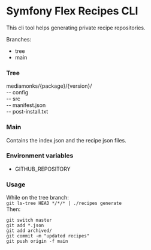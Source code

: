 # Symfony Flex Recipes CLI

This cli tool helps generating private recipe repositories.

Branches:
- tree
- main

### Tree
mediamonks/{package}/{version}/  
-- config  
-- src  
-- manifest.json  
-- post-install.txt  

### Main
Contains the index.json and the recipe json files.

### Environment variables
- GITHUB_REPOSITORY

### Usage
While on the tree branch:  
```git ls-tree HEAD */*/* | ./recipes generate```  
Then:  
```
git switch master
git add *.json
git add archived/
git commit -m "updated recipes"
git push origin -f main
```